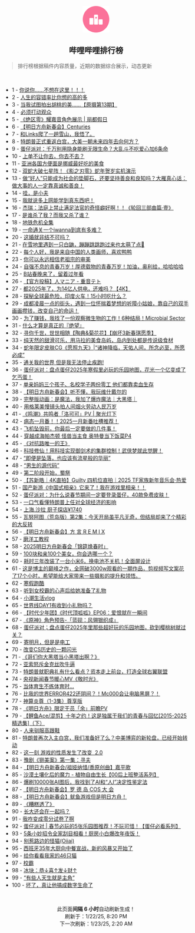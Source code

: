 <div align="center">
    <img src="./assets/icon_rank.png" alt="logo" />
    <h2>哔哩哔哩排行榜</h>
</div>

> 排行榜根据稿件内容质量，近期的数据综合展示，动态更新

<br />

<ul><li><span>1 - <a href=https://www.bilibili.com/BV1zdw6eyExk target=_blank>你说你……不想在这里！！！</a></span></li><li><span>2 - <a href=https://www.bilibili.com/BV1mPwMeFEPX target=_blank>人生的容错率比你想的高的多</a></span></li><li><span>3 - <a href=https://www.bilibili.com/BV1PQwHevEkX target=_blank>当我试图拍出胡桃的美……【原摄第13期】</a></span></li><li><span>4 - <a href=https://www.bilibili.com/BV1tvwPepE86 target=_blank>必须打动观众</a></span></li><li><span>5 - <a href=https://www.bilibili.com/BV1nnwHedEZL target=_blank>《绝区零》耀嘉音角色展示&nbsp;|&nbsp;丽都假日</a></span></li><li><span>6 - <a href=https://www.bilibili.com/BV1FYwTeHEQv target=_blank>【明日方舟新春会】Centuries</a></span></li><li><span>7 - <a href=https://www.bilibili.com/BV1fQwme8Eqt target=_blank>和Links爬了一趟雪山，我悟了。</a></span></li><li><span>8 - <a href=https://www.bilibili.com/BV1Q7wpe2E45 target=_blank>特朗普正式重返白宫，大美一朝未来四年去向何方？</a></span></li><li><span>9 - <a href=https://www.bilibili.com/BV1B9wBeMESf target=_blank>蛋仔派对：千万别用隐身能刷无限生命？大乱斗不吃爱心加6条命</a></span></li><li><span>10 - <a href=https://www.bilibili.com/BV1xpwzeEEuh target=_blank>上单不让你去，你去不去？</a></span></li><li><span>11 - <a href=https://www.bilibili.com/BV1uEwrefEwD target=_blank>亚洲各国方便面是挪威最好吃的美食</a></span></li><li><span>12 - <a href=https://www.bilibili.com/BV1UpwaeNESx target=_blank>双蛇大破七星阵！《影之刃零》蛇年贺岁实机演示</a></span></li><li><span>13 - <a href=https://www.bilibili.com/BV11owAeEEqo target=_blank>做“好人”只能成为社会的垫脚石，还要坚持善良和良知吗？大雁真心话：做大事的人一定靠真诚和善良！</a></span></li><li><span>14 - <a href=https://www.bilibili.com/BV1ruwBeME5y target=_blank>哇，是小夫</a></span></li><li><span>15 - <a href=https://www.bilibili.com/BV1SAwGejEeo target=_blank>我就说多上网能学到真东西吧！</a></span></li><li><span>16 - <a href=https://www.bilibili.com/BV1B3wmeZELx target=_blank>杰瑞：法庭上禁止满足法官的奇怪癖好啊！！《轮回三部曲篇·壹》</a></span></li><li><span>17 - <a href=https://www.bilibili.com/BV1VQwTeuEL5 target=_blank>是谁杀了我？而我又杀了谁？</a></span></li><li><span>18 - <a href=https://www.bilibili.com/BV1U5wUeyEPi target=_blank>地铁危机全集</a></span></li><li><span>19 - <a href=https://www.bilibili.com/BV1p5cfeaEia target=_blank>一命通关一个iwanna到底有多难？</a></span></li><li><span>20 - <a href=https://www.bilibili.com/BV1fhwAeKEJu target=_blank>这婚就非结不可吗？</a></span></li><li><span>21 - <a href=https://www.bilibili.com/BV1YbwKeNEh7 target=_blank>在雪地里遇到一只白鼬，蹦蹦跳跳跑过来也太萌了点🥰</a></span></li><li><span>22 - <a href=https://www.bilibili.com/BV1yjw2evEi1 target=_blank>每个人好，我是来自中国的人类画师，喜欢鸭鸭</a></span></li><li><span>23 - <a href=https://www.bilibili.com/BV1kJwHe4EKg target=_blank>你可以永远相信老祖宗的审美</a></span></li><li><span>24 - <a href=https://www.bilibili.com/BV195wCegEyC target=_blank>自强不息的青春万岁！厚德载物的青春万岁！加油，奥利给，哈哈哈哈</a></span></li><li><span>25 - <a href=https://www.bilibili.com/BV1ckw1efEvP target=_blank>B站春晚来了，留着过年看</a></span></li><li><span>26 - <a href=https://www.bilibili.com/BV1wbwze5EwH target=_blank>【官方投稿】人マニア&nbsp;-&nbsp;重音テト</a></span></li><li><span>27 - <a href=https://www.bilibili.com/BV1VkwqeoE1u target=_blank>都2025年了，为14亿人供电，还难吗？【4K】</a></span></li><li><span>28 - <a href=https://www.bilibili.com/BV196wAeFEV8 target=_blank>探秘全球最危险，印度火车！15小时吃什么？</a></span></li><li><span>29 - <a href=https://www.bilibili.com/BV1DpwpeVEgm target=_blank>成都凌晨一点的街头，遇到一位怀揣着梦想的听障小姑娘，靠自己的双手画画攒钱，改变自己的命运！</a></span></li><li><span>30 - <a href=https://www.bilibili.com/BV1DrwHeGEYp target=_blank>为了赚钱，我找了一份观察微生物的工作！6种结局！Microbial&nbsp;Sector</a></span></li><li><span>31 - <a href=https://www.bilibili.com/BV1RBwqebEaM target=_blank>什么才算是真正的『绝望』</a></span></li><li><span>32 - <a href=https://www.bilibili.com/BV1yiwpeeECe target=_blank>寻你千世，世世相随【陶典&amp;菊花花】【崩坏3新春琪愿季】</a></span></li><li><span>33 - <a href=https://www.bilibili.com/BV1UdwzeREo2 target=_blank>纯天然的甜滑可乐，用马拉的美食岛屿，岛内到处都是传说级食材</a></span></li><li><span>34 - <a href=https://www.bilibili.com/BV1drwzeNEX7 target=_blank>蛇年限定皮肤CG《愿照九天》|“诸神降临，天佑人间，所念必至，所愿必成”</a></span></li><li><span>35 - <a href=https://www.bilibili.com/BV1H2wieNEty target=_blank>通关我的世界&nbsp;但是我无法停止疾跑!</a></span></li><li><span>36 - <a href=https://www.bilibili.com/BV1iWwke5ERs target=_blank>蛋仔派对：盘点蛋仔2025年寒假里必玩的乐园地图，花光一个亿变成了乞丐蛋！</a></span></li><li><span>37 - <a href=https://www.bilibili.com/BV1G3wreeEzS target=_blank>单亲妈妈三个孩子、名校学子两份零工&nbsp;他们都靠卖血生存</a></span></li><li><span>38 - <a href=https://www.bilibili.com/BV1n8wzeCEU9 target=_blank>【明日方舟新春会】听不懂，我玩维什戴尔的</a></span></li><li><span>39 - <a href=https://www.bilibili.com/BV1T9wAeHEZ7 target=_blank>完整版动画：是魔法，我加了爆炸魔法｜大黑塔｜</a></span></li><li><span>40 - <a href=https://www.bilibili.com/BV1ijr6YUEfB target=_blank>用格莱美慢镜头拍人间烟火劳动人民万岁</a></span></li><li><span>41 - <a href=https://www.bilibili.com/BV1W9wke9EbX target=_blank>《鸣潮》共鸣者「洛可可」PV&nbsp;|&nbsp;聚光灯下</a></span></li><li><span>42 - <a href=https://www.bilibili.com/BV1JRw6eLESY target=_blank>病态一月番！！2025一月新番吐槽推荐！</a></span></li><li><span>43 - <a href=https://www.bilibili.com/BV134wmemE5C target=_blank>飞机坠毁前，你最后一定要做的几件事！</a></span></li><li><span>44 - <a href=https://www.bilibili.com/BV1Smwce2EsZ target=_blank>穿越成海帕杰顿&nbsp;怪兽当主食&nbsp;奥特曼当下饭菜P4</a></span></li><li><span>45 - <a href=https://www.bilibili.com/BV1MUwWeLEfc target=_blank>《对抗路唯一的王》</a></span></li><li><span>46 - <a href=https://www.bilibili.com/BV1LZwieoE6E target=_blank>科技修仙！用科技实现御剑术的集群控制！武侠梦就此觉醒！</a></span></li><li><span>47 - <a href=https://www.bilibili.com/BV1U2wce7Eu5 target=_blank>“即便是坠落，也应该有流星般的华丽”</a></span></li><li><span>48 - <a href=https://www.bilibili.com/BV1FvwzegE4g target=_blank>“男生的源代码”</a></span></li><li><span>49 - <a href=https://www.bilibili.com/BV196wAeFEDS target=_blank>第二阶段开始，蜀祭</a></span></li><li><span>50 - <a href=https://www.bilibili.com/BV1iaw2esEqt target=_blank>【苏新皓｜4K直拍】Guilty&nbsp;四机位直拍｜2025&nbsp;TF家族新年音乐会·热爱</a></span></li><li><span>51 - <a href=https://www.bilibili.com/BV19YwheBE4h target=_blank>国产新游《中国式相亲》它来了！我在游戏里相亲！！</a></span></li><li><span>52 - <a href=https://www.bilibili.com/BV1m8wpeBEYP target=_blank>蛋仔派对：为什么说春节期间一定要登录蛋仔，40款免费皮肤！</a></span></li><li><span>53 - <a href=https://www.bilibili.com/BV174wHeQEiP target=_blank>一口气看懂特朗普上任对全球经济的影响</a></span></li><li><span>54 - <a href=https://www.bilibili.com/BV1guwqeJEJL target=_blank>上海.沙拉&nbsp;厨子探店¥1740</a></span></li><li><span>55 - <a href=https://www.bilibili.com/BV12awpeMEfG target=_blank>瓦努阿图（荒岛版）第2集：今天开局虽平凡无奇，但结局却来了个精彩的大反转</a></span></li><li><span>56 - <a href=https://www.bilibili.com/BV12BwBeEEQq target=_blank>【明日方舟新春会】方&nbsp;言&nbsp;R&nbsp;E&nbsp;M&nbsp;I&nbsp;X</a></span></li><li><span>57 - <a href=https://www.bilibili.com/BV1LPwzehEL9 target=_blank>磨洋工教程</a></span></li><li><span>58 - <a href=https://www.bilibili.com/BV1NnwzeSEz5 target=_blank>2025明日方舟新春会「锦筵焕春时」</a></span></li><li><span>59 - <a href=https://www.bilibili.com/BV17ZwBevEYt target=_blank>100块和亲100个美女，你会选哪一个？</a></span></li><li><span>60 - <a href=https://www.bilibili.com/BV1tzw6exESC target=_blank>耗时三年改装了一台小米6，换电池不关机！全面屏设计</a></span></li><li><span>61 - <a href=https://www.bilibili.com/BV19PcderEUv target=_blank>这是博主的巅峰之作，全网破3000w观看的一期作品，剪视频写文案花了17个小时，希望能给大家带来一些摄影的提升和领悟。</a></span></li><li><span>62 - <a href=https://www.bilibili.com/BV1WJwqekEka target=_blank>寒假跑酷</a></span></li><li><span>63 - <a href=https://www.bilibili.com/BV1t3wWe6EuV target=_blank>听到女校霸的心声后给她准备了礼物</a></span></li><li><span>64 - <a href=https://www.bilibili.com/BV1bDftYUEEm target=_blank>小潮生活vlog</a></span></li><li><span>65 - <a href=https://www.bilibili.com/BV1LcwTeVEZL target=_blank>世界线DAY1有收到小礼物吗？</a></span></li><li><span>66 - <a href=https://www.bilibili.com/BV1FDwmewEYb target=_blank>【时代少年团】《时代顶呱呱》EP06：爱恨就在一瞬间</a></span></li><li><span>67 - <a href=https://www.bilibili.com/BV1RhwkezEC8 target=_blank>《原神》角色预告-「蓝砚：风翎银织成」</a></span></li><li><span>68 - <a href=https://www.bilibili.com/BV1u6cfeyEbN target=_blank>蛋仔派对；盘点蛋仔2025年里那些超好玩的乐园地图，砍到樱桃树就过关？</a></span></li><li><span>69 - <a href=https://www.bilibili.com/BV1DhcRePEGx target=_blank>寄明月，但是是电工</a></span></li><li><span>70 - <a href=https://www.bilibili.com/BV18ew6efEF5 target=_blank>改变CS历史的一颗闪光</a></span></li><li><span>71 - <a href=https://www.bilibili.com/BV1pQw6e7ENT target=_blank>《哥们你大黑塔当小黑塔出啊？》</a></span></li><li><span>72 - <a href=https://www.bilibili.com/BV1NrwBe7E9G target=_blank>亚索怒斥金克丝吹牛逼</a></span></li><li><span>73 - <a href=https://www.bilibili.com/BV1bCwkehEYM target=_blank>特朗普就职典礼有什么看点？资本走上前台，打造全球右翼联盟</a></span></li><li><span>74 - <a href=https://www.bilibili.com/BV1Xsw4etE9A target=_blank>央视新闻春节暖心MV《敬时光》</a></span></li><li><span>75 - <a href=https://www.bilibili.com/BV1yXwkesEMr target=_blank>当体育生不练体育时...</a></span></li><li><span>76 - <a href=https://www.bilibili.com/BV1Ttw1euESL target=_blank>比我的世界ERROR422还阴间？！Mc000会让电脑黑屏？！</a></span></li><li><span>77 - <a href=https://www.bilibili.com/BV1RxwbevEZx target=_blank>神算炎尊（1-3集）尊享版</a></span></li><li><span>78 - <a href=https://www.bilibili.com/BV1jDw1eWEZX target=_blank>《明日方舟》限定干员「余」前瞻PV</a></span></li><li><span>79 - <a href=https://www.bilibili.com/BV1iewWeREA1 target=_blank>【鲤鱼Ace/混剪】十年之约！这是独属于我们的青春与回忆[2015-2025精选集]（下）</a></span></li><li><span>80 - <a href=https://www.bilibili.com/BV12jwUeVES5 target=_blank>人来驯服高跟鞋</a></span></li><li><span>81 - <a href=https://www.bilibili.com/BV1U4wpe6Egq target=_blank>特朗普再次入主白宫，我们准备好了么？中美博弈的新轮盘，已经开始转动</a></span></li><li><span>82 - <a href=https://www.bilibili.com/BV1NowxemEoC target=_blank>这一刻&nbsp;游戏的性质发生了改变&nbsp;&nbsp;2.0</a></span></li><li><span>83 - <a href=https://www.bilibili.com/BV1MYwVe1EL1 target=_blank>豫剧《铡美案》第一集：寻夫</a></span></li><li><span>84 - <a href=https://www.bilibili.com/BV1fqwre1E88 target=_blank>【明日方舟新春会/祖娅纳惜/黍原创曲】嘉平歌</a></span></li><li><span>85 - <a href=https://www.bilibili.com/BV17Mwpe9E3P target=_blank>沙漠土壤化后的魔力&nbsp;-&nbsp;植物自由生长【00后上班整活系列】</a></span></li><li><span>86 - <a href=https://www.bilibili.com/BV1oXwmefEYy target=_blank>爆刷10000张AI图后，我找到了AI和“人I”决定性鉴定法</a></span></li><li><span>87 - <a href=https://www.bilibili.com/BV1uVwzexEvd target=_blank>【明日方舟新春会】罗&nbsp;德&nbsp;岛&nbsp;COS&nbsp;大&nbsp;会</a></span></li><li><span>88 - <a href=https://www.bilibili.com/BV1XmwzecE7Y target=_blank>【明日方舟新春会】鱿鱼游戏但是明日方舟！</a></span></li><li><span>89 - <a href=https://www.bilibili.com/BV1LYwHemEMq target=_blank>《糟糕透了》</a></span></li><li><span>90 - <a href=https://www.bilibili.com/BV1AWwUezE4n target=_blank>长大还会在一起吗？</a></span></li><li><span>91 - <a href=https://www.bilibili.com/BV1RkwNeiEHP target=_blank>我咋变成零分试卷了啊</a></span></li><li><span>92 - <a href=https://www.bilibili.com/BV1BCwrekEe2 target=_blank>蛋仔派对&nbsp;|&nbsp;春节必玩的5张乐园图推荐！不玩可惜！【蛋仔必看系列】</a></span></li><li><span>93 - <a href=https://www.bilibili.com/BV1EiwNerE7T target=_blank>5条小妙招令全家刮目相看！厨房小白爆改年夜饭！</a></span></li><li><span>94 - <a href=https://www.bilibili.com/BV1bZw8eYEo6 target=_blank>别惹路边的怪猫(Oiiai)</a></span></li><li><span>95 - <a href=https://www.bilibili.com/BV1rRwheWEUH target=_blank>西班牙35年大厨向中餐宣战，新的风暴又开始了</a></span></li><li><span>96 - <a href=https://www.bilibili.com/BV1srwBejEVV target=_blank>给你看看我家的46只猫</a></span></li><li><span>97 - <a href=https://www.bilibili.com/BV1PxwzejEVV target=_blank>校霸</a></span></li><li><span>98 - <a href=https://www.bilibili.com/BV1eKcdegEqa target=_blank>冰块：恭↓喜↑发↓财↑</a></span></li><li><span>99 - <a href=https://www.bilibili.com/BV1D3wje4Epn target=_blank>“有些人天生就是主角“</a></span></li><li><span>100 - <a href=https://www.bilibili.com/BV1r3wKe2E7q target=_blank>坏了，真让他搞成数字生命了</a></span></li></ul>

<br />

<p align=center>此页面<strong>间隔 6 小时</strong>自动刷新生成！<br>刷新于：1/22/25, 8:20 PM<br>下一次刷新：1/23/25, 2:20 AM</p>
